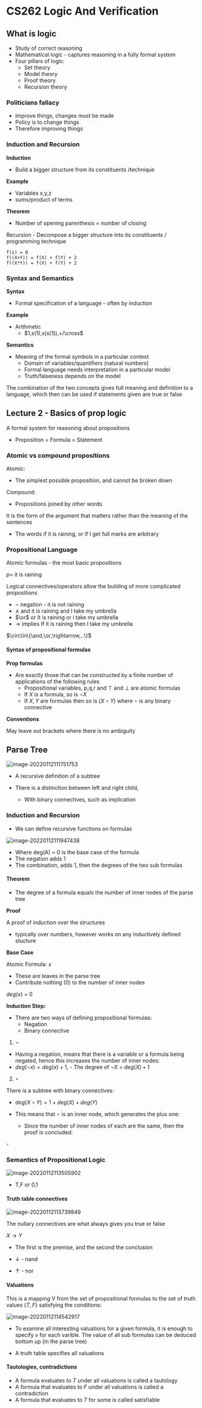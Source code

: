 # CS262 Logic And Verification

## What is logic

- Study of correct reasoning
- Mathematical logic - captures reasoning in a fully formal system
- Four pillars of logic:
  - Set theory
  - Model theory
  - Proof theory
  - Recursion theory

### Politicians fallacy

- Improve things, changes must be made
- Policy is to change things
- Therefore improving things

### Induction and Recursion

**Induction**

- Build a bigger structure from its constituents /technique

**Example**

- Variables x,y,z
- sums/product of terms

**Theorem**

- Number of opening parenthesis = number of closing

Recursion - Decompose a bigger structure into its constituents / programming technique

```
f(x) = 0
f((X+Y)) = f(X) + f(Y) + 2
f((X*Y)) = f(X) + f(Y) + 2
```

### Syntax and Semantics



**Syntax**

- Formal specification of a language - often by induction

**Example**

- Arithmetic
  - $1,s(1),s(s(1)),+/\cross$

**Semantics**

- Meaning of the formal symbols in a particular context
  - Domain of variables/quantifiers (natural numbers)
  - Formal language needs interpretation in a particular model
  - Truth/falseness depends on the model

The combination of the two concepts gives full meaning and definition to a language, which then can be used if statements given are true or false

## Lecture 2 - Basics of prop logic

A formal system for reasoning about propositions

- Proposition = Formula = Statement

### Atomic vs compound propositions

Atomic:

- The simplest possible proposition, and cannot be broken down

Compound:

- Propositions joined by other words

It is the form of the argument that matters rather than the meaning of the sentences

- The words if it is raining, or if I get full marks are arbitrary

### Propositional Language

Atomic formulas - the most basic propositions

$p=$ it is raining

Logical connectives/operators allow the building of more complicated propositions

- $¬$ negation - it is not raining
- $\wedge$ and it is raining and I take my umbrella
- $\or$ or It is raining or i take my umbrella
- $\rightarrow$ implies If it is raining then I take my umbrella

$\circ\in\{\and,\or,\rightarrow,..\}$

#### Syntax of propositional formulas

**Prop formulas**

- Are exactly those that can be constructed by a finite number of applications of the following rules
  - Propositional variables, p,q,r and $\top$ and $\bot$ are atomic formulas
  - If $X$ is a formula, so is $¬X$
  - If $X,Y$ are formulas then so is $(X\circ Y)$ where $\circ$ is any binary connective

**Conventions**

May leave out brackets where there is no ambiguity

## Parse Tree

![image-20220112111751753](C:\Users\leonc\AppData\Roaming\Typora\typora-user-images\image-20220112111751753.png)

- A recursive definition of a subtree

- There is a distinction between left and right child,
  - With binary connectives, such as implication

### Induction and Recursion

- We can define recursive functions on formulas

![image-20220112111947438](C:\Users\leonc\AppData\Roaming\Typora\typora-user-images\image-20220112111947438.png)

- Where deg(A) = 0 is the base case of the formula
- The negation adds 1
- The combination, adds 1, then the degrees of the two sub formulas

#### **Theorem**

- The degree of a formula equals the number of inner nodes of the parse tree

**Proof**

A proof of induction over the structures

- typically over numbers, however works on any inductively defined stucture

**Base Case**

Atomic Formula: $x$

- These are leaves in the parse tree
- Contribute nothing (0) to the number of inner nodes

$deg(x)$ = 0

**Induction Step:**

- There are two ways of defining propositional formulas:
  - Negation
  - Binary connective

1. $¬$

- Having a negation, means that there is a variable or a formula being negated, hence this increases the number of inner nodes:
- $deg(¬x)=deg(x)+1$, - The degree of $¬X$ = $deg(X)+1$

2. $\circ$ 

There is a subtree with binary connectives:

- $deg(X\circ Y) = 1+deg(X)+deg(Y)$

- This means that $\circ$ is an inner node, which generates the plus one:
  - Since the number of inner nodes of each are the same, then the proof is concluded:

$\square$

### Semantics of Propositional Logic

![image-20220112113505902](C:\Users\leonc\AppData\Roaming\Typora\typora-user-images\image-20220112113505902.png)

- T,F or 0,1

#### Truth table connectives

![image-20220112113739849](C:\Users\leonc\AppData\Roaming\Typora\typora-user-images\image-20220112113739849.png)

The nullary connectives are what always gives you true or false

$X\rightarrow Y$

- The first is the premise, and the second the conclusion

- $\downarrow$ - nand
- $\uparrow$ - nor



#### Valuations

This is a mapping V from the set of propositional formulas to the set of truth values $\{T,F\}$ satisfying the conditions:

![image-20220112114542917](C:\Users\leonc\AppData\Roaming\Typora\typora-user-images\image-20220112114542917.png)

- To examine all interesting valuations for a given formula, it is enough to specify v for each varible. The value of all sub formulas can be deduced bottom up (in the parse tree)

- A truth table specifies all valuations

#### Tautologies, contradictions

- A formula evaluates to $T$ under all valuations is called a tautology
- A formula that evaluates to $F$ under all valuations is called a contradiction
- A formula that evaluates to $T$ for some is called satisfiable